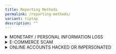 ```yaml
---
title: Reporting Methods
permalink: /reporting-methods/
variant: tiptap
description: ""
---
```

<div data-type="detailGroup" class="isomer-accordion isomer-accordion-white">
<details class="isomer-details">
<summary>MONETARY / PERSONAL INFORMATION LOSS</summary>
<div data-type="detailsContent" class="isomer-details-content">
<p></p>
<h4>Reporting Methods</h4>
<ol data-tight="true" class="tight">
<li>
<p>File an <strong>e-report</strong> online with the <a href="https://eservices.police.gov.sg/content/policehubhome/homepage/police-report.html" rel="noopener noreferrer nofollow" target="_blank">Singapore Police Force</a>.</p>
</li>
<li>
<p>File a report <strong>in-person</strong> at the nearest <a href="https://www.sgdi.gov.sg/other-organisations/manned-npps" rel="noopener noreferrer nofollow" target="_blank">Neighbourhood Police Centre</a>.</p>
</li>
</ol>
<p></p>
<h4>What to do while filing a police report</h4>
<ul data-tight="true" class="tight">
<li>
<p><strong>Website address (URL) shared by scammers</strong>
</p>
<p>If a scammer had told you to access a website to key in your banking details
or do online trading (phishing and investment scams), or asked you to download
a mobile application from a website, you can report the link by keying
in the full URL of the scam website visited, which may be from shortened
URLs, (e.g. Tinyurl, Bit.ly). Refer to your Internet browser history to
retrieve the full link. This allows for the authorities to take action
against the website.</p>
<p></p>
</li>
<li>
<p><strong>Phone numbers</strong>
</p>
<p>If you have fallen prey to a scam, you can report the phone number used
by the scammer by entering the entire string of numbers with no spacing
in between numbers (omit dashes) in your police report. Please indicate
if the number has a ‘+’ prefix. For example: +65123456789</p>
<p>Do state the type of call made, e.g. normal call, WhatsApp, Telegram,
IMO, Viber, etc.</p>
</li>
</ul>
<p></p>
<p><strong><em>If you received a scam call, you can take the following steps to prevent the scammers from using the number to target others.</em></strong>
</p>
<ol data-tight="true" class="tight">
<li>
<p>If you receive a scam phone call on a messaging app, do a “Report and
Block”. This ensures the app will take down the account. By doing so, you
are helping to stall the scammers from using that number to make more calls
to potential victims.</p>
<p></p>
</li>
<li>
<p>If you receive a scam call via phone, block the phone number on your phone
immediately. If you are using an iPhone, you may download ScamShield app
– an app that filters scam messages and calls – and report the phone number
via the app.</p>
<p>If you receive an unexpected call with the “+” prefix, be careful. It
could be a scam. While this is not a foolproof method, it’s a good indicator
to exercise greater caution.</p>
</li>
</ol>
</div>
</details>
<details class="isomer-details">
<summary>E-COMMERCE SCAM</summary>
<div data-type="detailsContent" class="isomer-details-content">
<p></p>
<p>Always pay using the payment options offered by the platforms. Do not
make direct payment to the seller via bank transfers even if the seller
offers a discount.</p>
<p>If you did not receive an item you bought online, quickly report the seller
to the platform on which you met and transacted with the seller. This is
to allow the platform to take down the fraudulent seller’s account as soon
as possible.</p>
<p></p>
<p>Here are some links that will help guide you to report sellers to some
platforms</p>
<ul data-tight="true" class="tight">
<li>
<p><a href="https://www.facebook.com/help/196126404168290" rel="noopener noreferrer nofollow" target="_blank">Facebook Marketplace</a>
</p>
</li>
<li>
<p><a href="https://support.carousell.com/hc/en-us/articles/115011190428-How-do-I-report-a-user-listing-" rel="noopener noreferrer nofollow" target="_blank">Carousell</a>
</p>
</li>
<li>
<p><a href="https://help.shopee.sg/s/article/How-can-I-report-a-user" rel="noopener noreferrer nofollow" target="_blank">Shopee</a>
</p>
</li>
<li>
<p><a href="https://www.ebay.com/help/buying/resolving-issues-sellers/reporting-item-issue-seller?id=4022" rel="noopener noreferrer nofollow" target="_blank">E-bay</a>
</p>
</li>
<li>
<p><a href="https://sellercentral.amazon.com/forums/t/informative-how-to-report-a-buyer-or-how-to-report-a-seller-by-oneida/457693" rel="noopener noreferrer nofollow" target="_blank">Amazon</a>
</p>
</li>
<li>
<p><a href="https://www.paypal.com/sg/webapps/mpp/buyer-dispute-resolution" rel="noopener noreferrer nofollow" target="_blank">Paypal</a>
</p>
</li>
<li>
<p><a href="https://www.lazada.com.my/helpcenter/How-do-I-report-a-Seller-8450.html" rel="noopener noreferrer nofollow" target="_blank">Lazada</a>
</p>
</li>
<li>
<p><a href="https://www.qoo10.sg/gmkt.inc/Qsafe/QsafeItemReport.aspx" rel="noopener noreferrer nofollow" target="_blank">Qoo10</a>
</p>
</li>
</ul>
</div>
</details>
<details class="isomer-details">
<summary>ONLINE ACCOUNTS HACKED OR IMPERSONATED</summary>
<div data-type="detailsContent" class="isomer-details-content">
<h4></h4>
<ul data-tight="true" class="tight">
<li>
<p><strong>Social Media Accounts</strong>
</p>
<p>The first thing to do if your social media accounts have been compromised
is to notify all your contacts. Scammers may request for personal information
or One-Time Passwords (OTPs) but never share them. Report the incident
to the respective social media platforms immediately.</p>
<p></p>
</li>
<li>
<p><strong>How to protect your WhatsApp account:</strong>
</p>
<p>Enable the ‘Two-Step Verification’ feature by opening WhatsApp &gt;&gt;
Settings &gt;&gt; Account &gt;&gt; Two-Step Verification &gt;&gt; Enable</p>
<p></p>
</li>
<li>
<p><strong>Emails</strong>
</p>
<p>If your email account has been compromised or hacked, contact your email
service provider for help. If you still have access to your account, change
your password right away. Secure passwords or passphrases should contain
at least 12 characters, including numbers, symbols and a mix of capital
and lowercase letters.</p>
<p></p>
<p>Next, change your security questions and turn on two-step verification
for extra security. You may also want to warn your colleagues, family and
friends in your email list to delete any suspicious messages that came
from your account.</p>
</li>
</ul>
<p></p>
</div>
</details>
</div>
<p></p>